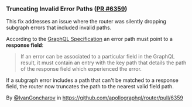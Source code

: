 ### Truncating Invalid Error Paths ([PR #6359](https://github.com/apollographql/router/pull/6359))

This fix addresses an issue where the router was silently dropping subgraph errors that included invalid paths.
 
According to the [GraphQL Specification](https://spec.graphql.org/draft/#sel-GAPHRPHCAACCpC8-T) an error path must point to a **response field**:
> If an error can be associated to a particular field in the GraphQL result, it must contain an entry with the key path that details the path of the response field which experienced the error.

If a subgraph error includes a path that can't be matched to a response field, the router now truncates the path to the nearest valid field path. 

By [@IvanGoncharov](https://github.com/IvanGoncharov) in https://github.com/apollographql/router/pull/6359
